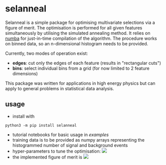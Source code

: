 # selanneal

Selanneal is a simple package for optimising multivariate selections via a figure of merit.
The optimisation is performed for all given features simultaneously by utilising the simulated annealing method.
It relies on [numba](http://numba.pydata.org/) for just-in-time compilation of the algorithm.
The procedure works on binned data, so an n-dimensional histogram needs to be provided.

Currently, two modes of operation exist:
* **edges**: cut only the edges of each feature (results in "rectangular cuts")
* **bins**: select individual bins from a grid (for now limited to 2 feature dimensions)

This package was written for applications in high energy physics but can apply to general problems in statistical data analysis.

## usage

* install with
```console
python3 -m pip install selanneal
```
* tutorial notebooks for basic usage in *examples*
* training data is to be provided as numpy arrays representing the histogrammed number of signal and background events
* hyper-parameters to tune the optimisation: <img src="https://render.githubusercontent.com/render/math?math=T_{max},T_{min},N_{steps}">
* the implemented figure of merit is <img src="https://render.githubusercontent.com/render/math?math=\frac{N_{sig}}{\sqrt{N_{sig}\cdot%20N_{bkg}}}">
